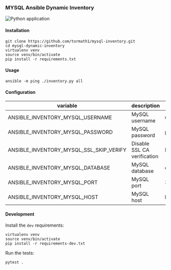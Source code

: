 ### MYSQL Ansible Dynamic Inventory

![Python application](https://github.com/tormath1/mysql-inventory/workflows/Python%20application/badge.svg)

#### Installation

```
git clone https://github.com/tormath1/mysql-inventory.git
cd mysql-dynamic-inventory
virtualenv venv
source venv/bin/activate
pip install -r requirements.txt
```

#### Usage

```
ansible -m ping ./inventory.py all
```

#### Configuration

| variable                                | description                 | default   |
|-----------------------------------------|-----------------------------|-----------|
| ANSIBLE_INVENTORY_MYSQL_USERNAME        | MySQL username              | username  |
| ANSIBLE_INVENTORY_MYSQL_PASSWORD        | MySQL password              | password  |
| ANSIBLE_INVENTORY_MYSQL_SSL_SKIP_VERIFY | Disable SSL CA verification | None      |
| ANSIBLE_INVENTORY_MYSQL_DATABASE        | MySQL database              | database  |
| ANSIBLE_INVENTORY_MYSQL_PORT            | MySQL port                  | 3306      |
| ANSIBLE_INVENTORY_MYSQL_HOST            | MySQL host                  | localhost |

#### Development

Install the `dev` requirements:

```
virtualenv venv
source venv/bin/activate
pip install -r requirements-dev.txt
```

Run the tests:

```
pytest .
```
